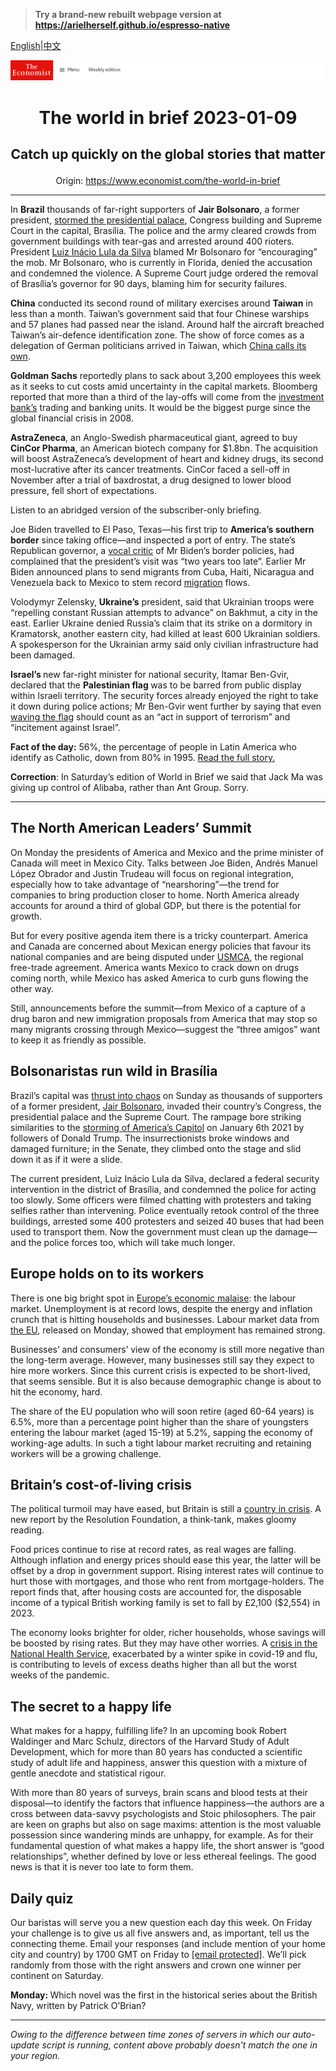 > **Try a brand-new rebuilt webpage version at https://arielherself.github.io/espresso-native**

[English](https://github.com/arielherself/espresso/blob/main/README.md)|[中文](https://github-com.translate.goog/arielherself/espresso/blob/main/README.md?_x_tr_sl=en&_x_tr_tl=zh-CN&_x_tr_hl=zh-CN&_x_tr_pto=wapp)



![The Economist](menubar.png)

# <p align="center">The world in brief 2023-01-09</p>

## <p align="center">Catch up quickly on the global stories that matter</p>

<p align="center">Origin: <a href="https://www.economist.com/the-world-in-brief">https://www.economist.com/the-world-in-brief</a><hr>

In <strong>Brazil</strong> thousands of far-right supporters of <strong>Jair Bolsonaro</strong>, a former president, [stormed the presidential palace](https://www.economist.com/the-americas/2023/01/09/supporters-of-jair-bolsonaro-mount-an-insurrection-in-brazil), Congress building and Supreme Court in the capital, Brasília. The police and the army cleared crowds from government buildings with tear-gas and arrested around 400 rioters. President [Luiz Inácio Lula da Silva](https://www.economist.com/the-americas/2022/12/31/brazils-new-president-faces-a-fiscal-crunch-and-a-fickle-congress) blamed Mr Bolsonaro for “encouraging” the mob. Mr Bolsonaro, who is currently in Florida, denied the accusation and condemned the violence. A Supreme Court judge ordered the removal of Brasília’s governor for 90 days, blaming him for security failures.

<strong>China</strong> conducted its second round of military exercises around <strong>Taiwan</strong> in less than a month. Taiwan’s government said that four Chinese warships and 57 planes had passed near the island. Around half the aircraft breached Taiwan’s ​​air-defence identification zone. The show of force comes as a delegation of German politicians arrived in Taiwan, which [China calls its own](https://www.economist.com/leaders/2021/05/01/the-most-dangerous-place-on-earth).

<strong>Goldman Sachs</strong> reportedly plans to sack about 3,200 employees this week as it seeks to cut costs amid uncertainty in the capital markets. Bloomberg reported that more than a third of the lay-offs will come from the [investment bank’s](https://www.economist.com/finance-and-economics/2022/10/18/goldman-sachss-disastrous-main-street-gamble) trading and banking units. It would be the biggest purge since the global financial crisis in 2008.

<strong>AstraZeneca</strong>, an Anglo-Swedish pharmaceutical giant, agreed to buy <strong>CinCor Pharma</strong>, an American biotech company for $1.8bn. The acquisition will boost AstraZeneca’s development of heart and kidney drugs, its second most-lucrative after its cancer treatments. CinCor faced a sell-off in November after a trial of baxdrostat, a drug designed to lower blood pressure, fell short of expectations.

Listen to an abridged version of the subscriber-only briefing.

Joe Biden travelled to El Paso, Texas—his first trip to <strong>America’s southern border</strong> since taking office—and inspected a port of entry. The state’s Republican governor, a [vocal critic](https://www.economist.com/united-states/2022/08/25/americas-border-crisis-reaches-new-york-by-bus) of Mr Biden’s border policies, had complained that the president’s visit was “two years too late”. Earlier Mr Biden announced plans to send migrants from Cuba, Haiti, Nicaragua and Venezuela back to Mexico to stem record [migration](https://www.economist.com/united-states/2022/05/22/the-title-42-furore-highlights-americas-broken-immigration-system) flows.

Volodymyr Zelensky, <strong>Ukraine’s</strong> president, said that Ukrainian troops were “repelling constant Russian attempts to advance” on Bakhmut, a city in the east. Earlier Ukraine denied Russia’s claim that its strike on a dormitory in Kramatorsk, another eastern city, had killed at least 600 Ukrainian soldiers. A spokesperson for the Ukrainian army said only civilian infrastructure had been damaged.

<strong>Israel’s </strong>new far-right minister for national security, Itamar Ben-Gvir, declared that the <strong>Palestinian flag </strong>was to be barred from public display within Israeli territory. The security forces already enjoyed the right to take it down during police actions; Mr Ben-Gvir went further by saying that even [waving the flag](https://www.economist.com/1843/2021/05/19/the-illusion-of-citizenship-has-gone-israels-arabs-look-to-the-future) should count as an “act in support of terrorism” and “incitement against Israel”.

<strong>Fact of the day:</strong> 56%, the percentage of people in Latin America who identify as Catholic, down from 80% in 1995. [Read the full story.](https://www.economist.com/international/2023/01/02/the-death-of-pope-benedict-removes-a-problem-for-liberal-catholics)

<strong>Correction</strong>: In Saturday’s edition of World in Brief we said that Jack Ma was giving up control of Alibaba, rather than Ant Group. Sorry.

----------

## The North American Leaders’ Summit

On Monday the presidents of America and Mexico and the prime minister of Canada will meet in Mexico City. Talks between Joe Biden, Andrés Manuel López Obrador and Justin Trudeau will focus on regional integration, especially how to take advantage of “nearshoring”—the trend for companies to bring production closer to home. North America already accounts for around a third of global GDP, but there is the potential for growth.

But for every positive agenda item there is a tricky counterpart. America and Canada are concerned about Mexican energy policies that favour its national companies and are being disputed under [USMCA](https://www.economist.com/the-americas/2018/10/04/canada-joins-north-americas-revised-trade-deal), the regional free-trade agreement. America wants Mexico to crack down on drugs coming north, while Mexico has asked America to curb guns flowing the other way. 

Still, announcements before the summit—from Mexico of a capture of a drug baron and new immigration proposals from America that may stop so many migrants crossing through Mexico—suggest the “three amigos” want to keep it as friendly as possible.

## Bolsonaristas run wild in Brasília

Brazil’s capital was [thrust into chaos](https://www.economist.com/the-americas/2023/01/09/supporters-of-jair-bolsonaro-mount-an-insurrection-in-brazil) on Sunday as thousands of supporters of a former president, [Jair Bolsonaro](https://www.economist.com/the-americas/2022/11/23/jair-bolsonaros-challenge-to-brazils-election-was-rejected), invaded their country’s Congress, the presidential palace and the Supreme Court. The rampage bore striking similarities to the [storming of America’s Capitol](https://www.economist.com/united-states/2022/12/23/the-house-delivers-its-800-page-report-on-the-january-6th-riot) on January 6th 2021 by followers of Donald Trump. The insurrectionists broke windows and damaged furniture; in the Senate, they climbed onto the stage and slid down it as if it were a slide. 

The current president, Luiz Inácio Lula da Silva, declared a federal security intervention in the district of Brasília, and condemned the police for acting too slowly. Some officers were filmed chatting with protesters and taking selfies rather than intervening. Police eventually retook control of the three buildings, arrested some 400 protesters and seized 40 buses that had been used to transport them. Now the government must clean up the damage—and the police forces too, which will take much longer.

## Europe holds on to its workers

There is one big bright spot in [Europe’s economic malaise](https://www.economist.com/leaders/2022/11/24/europe-faces-an-enduring-crisis-of-energy-and-geopolitics): the labour market. Unemployment is at record lows, despite the energy and inflation crunch that is hitting households and businesses. Labour market data from [the EU](https://www.economist.com/europe/2023/01/05/fifty-years-ago-the-eu-cracked-the-secret-of-its-current-success), released on Monday, showed that employment has remained strong.

Businesses’ and consumers’ view of the economy is still more negative than the long-term average. However, many businesses still say they expect to hire more workers. Since this current crisis is expected to be short-lived, that seems sensible. But it is also because demographic change is about to hit the economy, hard. 

The share of the EU population who will soon retire (aged 60-64 years) is 6.5%, more than a percentage point higher than the share of youngsters entering the labour market (aged 15-19) at 5.2%, sapping the economy of working-age adults. In such a tight labour market recruiting and retaining workers will be a growing challenge.

## Britain’s cost-of-living crisis

The political turmoil may have eased, but Britain is still a [country in crisis](https://www.economist.com/britain/2022/12/15/britains-economic-record-since-2007-ranks-near-the-bottom-among-peer-countries). A new report by the Resolution Foundation, a think-tank, makes gloomy reading.

Food prices continue to rise at record rates, as real wages are falling. Although inflation and energy prices should ease this year, the latter will be offset by a drop in government support. Rising interest rates will continue to hurt those with mortgages, and those who rent from mortgage-holders. The report finds that, after housing costs are accounted for, the disposable income of a typical British working family is set to fall by £2,100 ($2,554) in 2023.

The economy looks brighter for older, richer households, whose savings will be boosted by rising rates. But they may have other worries. A [crisis in the National Health Service](https://www.economist.com/the-world-ahead/2022/11/18/britains-nhs-faces-huge-challenges-in-2023), exacerbated by a winter spike in covid-19 and flu, is contributing to levels of excess deaths higher than all but the worst weeks of the pandemic.

## The secret to a happy life

What makes for a happy, fulfilling life? In an upcoming book Robert Waldinger and Marc Schulz, directors of the Harvard Study of Adult Development, which for more than 80 years has conducted a scientific study of adult life and happiness, answer this question with a mixture of gentle anecdote and statistical rigour.  
  
 With more than 80 years of surveys, brain scans and blood tests at their disposal—to identify the factors that influence happiness—the authors are a cross between data-savvy psychologists and Stoic philosophers. The pair are keen on graphs but also on sage maxims: attention is the most valuable possession since wandering minds are unhappy, for example. As for their fundamental question of what makes a happy life, the short answer is “good relationships”, whether defined by love or less ethereal feelings. The good news is that it is never too late to form them.

## Daily quiz

Our baristas will serve you a new question each day this week. On Friday your challenge is to give us all five answers and, as important, tell us the connecting theme. Email your responses (and include mention of your home city and country) by 1700 GMT on Friday to [<span class="__cf_email__" data-cfemail="82d3f7ebf8c7f1f2f0e7f1f1edc2e7e1edecedefebf1f6ace1edef">[email&#160;protected]</span>](https://mail.google.com/mail/?view=cm&amp;fs=1&amp;tf=1&amp;to=QuizEspresso@economist.com). We’ll pick randomly from those with the right answers and crown one winner per continent on Saturday.

<strong>Monday: </strong>Which novel was the first in the historical series about the British Navy, written by Patrick O’Brian?

----------

*Owing to the difference between time zones of servers in which our auto-update script is running, content above probably doesn't match the one in your region.*

